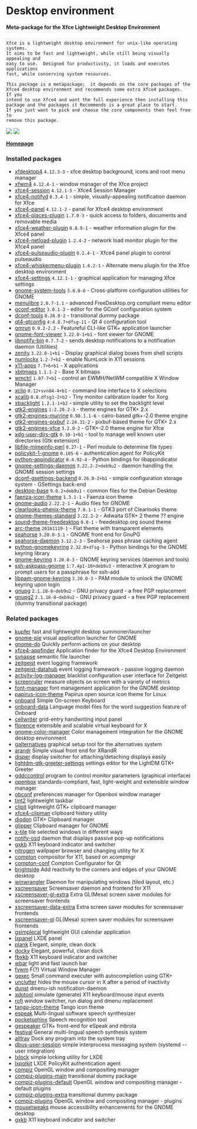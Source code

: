 # Desktop environment

__Meta-package for the Xfce Lightweight Desktop Environment__

```

Xfce is a lightweight desktop environment for unix-like operating systems.
It aims to be fast and lightweight, while still being visually appealing and
easy to use.  Designed for productivity, it loads and executes applications
fast, while conserving system resources.

This package is a metapackage;  it depends on the core packages of the
Xfce4 desktop environment and recommends some extra Xfce4 packages.  If you
intend to use Xfce4 and want the full experience then installing this
package and the packages it Recommends is a great place to start.
If you just want to pick and choose the core components then feel free to
remove this package.

```

[![](https://raw.githubusercontent.com/nodiscc/dbu/master/doc/res/screenshot-main.jpg)](https://raw.githubusercontent.com/nodiscc/dbu/master/doc/res/screenshot-main.jpg)
[![](https://screenshots.debian.net/thumbnail-with-version/seahorse/9001)](https://screenshots.debian.net/screenshot-with-version/seahorse/9001)



**[Homepage](http://www.xfce.org/)**

### Installed packages

* [xfdesktop4](https://packages.debian.org/stretch/xfdesktop4) `4.12.3-3` - xfce desktop background, icons and root menu manager
* [xfwm4](https://packages.debian.org/stretch/xfwm4) `4.12.4-1` - window manager of the Xfce project
* [xfce4-session](https://packages.debian.org/stretch/xfce4-session) `4.12.1-5` - Xfce4 Session Manager
* [xfce4-notifyd](https://packages.debian.org/stretch/xfce4-notifyd) `0.3.4-1` - simple, visually-appealing notification daemon for Xfce
* [xfce4-panel](https://packages.debian.org/stretch/xfce4-panel) `4.12.1-2` - panel for Xfce4 desktop environment
* [xfce4-places-plugin](https://packages.debian.org/stretch/xfce4-places-plugin) `1.7.0-3` - quick access to folders, documents and removable media
* [xfce4-weather-plugin](https://packages.debian.org/stretch/xfce4-weather-plugin) `0.8.9-1` - weather information plugin for the Xfce4 panel
* [xfce4-netload-plugin](https://packages.debian.org/stretch/xfce4-netload-plugin) `1.2.4-2` - network load monitor plugin for the Xfce4 panel
* [xfce4-pulseaudio-plugin](https://packages.debian.org/stretch/xfce4-pulseaudio-plugin) `0.2.4-1` - Xfce4 panel plugin to control pulseaudio
* [xfce4-whiskermenu-plugin](https://packages.debian.org/stretch/xfce4-whiskermenu-plugin) `1.6.2-1` - Alternate menu plugin for the Xfce desktop environment
* [xfce4-settings](https://packages.debian.org/stretch/xfce4-settings) `4.12.1-1` - graphical application for managing Xfce settings
* [gnome-system-tools](https://packages.debian.org/stretch/gnome-system-tools) `3.0.0-6` - Cross-platform configuration utilities for GNOME
* [menulibre](https://packages.debian.org/stretch/menulibre) `2.0.7-1.1` - advanced FreeDesktop.org compliant menu editor
* [gconf-editor](https://packages.debian.org/stretch/gconf-editor) `3.0.1-3` - editor for the GConf configuration system
* [dconf-tools](https://packages.debian.org/stretch/dconf-tools) `0.26.0-2` - transitional dummy package
* [qt4-qtconfig](https://packages.debian.org/stretch/qt4-qtconfig) `4:4.8.7+dfsg-11` - Qt 4 configuration tool
* [gmrun](https://packages.debian.org/stretch/gmrun) `0.9.2-2.2` - Featureful CLI-like GTK+ application launcher
* [gnome-font-viewer](https://packages.debian.org/stretch/gnome-font-viewer) `3.22.0-1+b1` - font viewer for GNOME
* [libnotify-bin](https://packages.debian.org/stretch/libnotify-bin) `0.7.7-2` - sends desktop notifications to a notification daemon (Utilities)
* [zenity](https://packages.debian.org/stretch/zenity) `3.22.0-1+b1` - Display graphical dialog boxes from shell scripts
* [numlockx](https://packages.debian.org/stretch/numlockx) `1.2-7+b2` - enable NumLock in X11 sessions
* [x11-apps](https://packages.debian.org/stretch/x11-apps) `7.7+6+b1` - X applications
* [xbitmaps](https://packages.debian.org/stretch/xbitmaps) `1.1.1-2` - Base X bitmaps
* [wmctrl](https://packages.debian.org/stretch/wmctrl) `1.07-7+b1` - control an EWMH/NetWM compatible X Window Manager
* [xclip](https://packages.debian.org/stretch/xclip) `0.12+svn84-4+b1` - command line interface to X selections
* [xcalib](https://packages.debian.org/stretch/xcalib) `0.8.dfsg1-2+b2` - Tiny monitor calibration loader for Xorg
* [xbacklight](https://packages.debian.org/stretch/xbacklight) `1.2.1-1+b2` - simple utility to set the backlight level
* [gtk2-engines](https://packages.debian.org/stretch/gtk2-engines) `1:2.20.2-3` - theme engines for GTK+ 2.x
* [gtk2-engines-murrine](https://packages.debian.org/stretch/gtk2-engines-murrine) `0.98.1.1-6` - cairo-based gtk+-2.0 theme engine
* [gtk2-engines-pixbuf](https://packages.debian.org/stretch/gtk2-engines-pixbuf) `2.24.31-2` - pixbuf-based theme for GTK+ 2.x
* [gtk2-engines-xfce](https://packages.debian.org/stretch/gtk2-engines-xfce) `3.2.0-2` - GTK+-2.0 theme engine for Xfce
* [xdg-user-dirs-gtk](https://packages.debian.org/stretch/xdg-user-dirs-gtk) `0.10-1+b1` - tool to manage well known user directories (Gtk extension)
* [libfile-mimeinfo-perl](https://packages.debian.org/stretch/libfile-mimeinfo-perl) `0.27-1` - Perl module to determine file types
* [policykit-1-gnome](https://packages.debian.org/stretch/policykit-1-gnome) `0.105-6` - authentication agent for PolicyKit
* [python-appindicator](https://packages.debian.org/stretch/python-appindicator) `0.4.92-4` - Python bindings for libappindicator
* [gnome-settings-daemon](https://packages.debian.org/stretch/gnome-settings-daemon) `3.22.2-2+deb9u2` - daemon handling the GNOME session settings
* [dconf-gsettings-backend](https://packages.debian.org/stretch/dconf-gsettings-backend) `0.26.0-2+b1` - simple configuration storage system - GSettings back-end
* [desktop-base](https://packages.debian.org/stretch/desktop-base) `9.0.2+deb9u1` - common files for the Debian Desktop
* [faenza-icon-theme](https://packages.debian.org/stretch/faenza-icon-theme) `1.3.1-1` - Faenza icon theme
* [gnome-audio](https://packages.debian.org/stretch/gnome-audio) `2.22.2-1` - Audio files for GNOME
* [clearlooks-phenix-theme](https://packages.debian.org/stretch/clearlooks-phenix-theme) `7.0.1-1` - GTK3 port of Clearlooks theme
* [gnome-themes-standard](https://packages.debian.org/stretch/gnome-themes-standard) `3.22.2-2` - Adwaita GTK+ 2 theme ?? engine
* [sound-theme-freedesktop](https://packages.debian.org/stretch/sound-theme-freedesktop) `0.8-1` - freedesktop.org sound theme
* [arc-theme](https://packages.debian.org/stretch/arc-theme) `20161119-1` - Flat theme with transparent elements
* [seahorse](https://packages.debian.org/stretch/seahorse) `3.20.0-3.1` - GNOME front end for GnuPG
* [seahorse-daemon](https://packages.debian.org/stretch/seahorse-daemon) `3.12.2-3` - Seahorse pass phrase caching agent
* [python-gnomekeyring](https://packages.debian.org/stretch/python-gnomekeyring) `2.32.0+dfsg-3` - Python bindings for the GNOME keyring library
* [gnome-keyring](https://packages.debian.org/stretch/gnome-keyring) `3.20.0-3` - GNOME keyring services (daemon and tools)
* [ssh-askpass-gnome](https://packages.debian.org/stretch/ssh-askpass-gnome) `1:7.4p1-10+deb9u3` - interactive X program to prompt users for a passphrase for ssh-add
* [libpam-gnome-keyring](https://packages.debian.org/stretch/libpam-gnome-keyring) `3.20.0-3` - PAM module to unlock the GNOME keyring upon login
* [gnupg](https://packages.debian.org/stretch/gnupg) `2.1.18-8~deb9u2` - GNU privacy guard - a free PGP replacement
* [gnupg2](https://packages.debian.org/stretch/gnupg2) `2.1.18-8~deb9u2` - GNU privacy guard - a free PGP replacement (dummy transitional package)

### Related packages

 * [kupfer](https://packages.debian.org/stretch/kupfer) fast and lightweight desktop summoner/launcher
 * [gnome-pie](https://packages.debian.org/stretch/gnome-pie) visual application launcher for GNOME
 * [gnome-do](https://packages.debian.org/stretch/gnome-do) Quickly perform actions on your desktop
 * [xfce4-appfinder](https://packages.debian.org/stretch/xfce4-appfinder) Application finder for the Xfce4 Desktop Environment
 * [synapse](https://packages.debian.org/stretch/synapse) semantic file launcher
 * [zeitgeist](https://packages.debian.org/stretch/zeitgeist) event logging framework
 * [zeitgeist-datahub](https://packages.debian.org/stretch/zeitgeist-datahub) event logging framework - passive logging daemon
 * [activity-log-manager](https://packages.debian.org/stretch/activity-log-manager) blacklist configuration user interface for Zeitgeist
 * [screenruler](https://packages.debian.org/stretch/screenruler) measure objects on screen with a variety of metrics
 * [font-manager](https://packages.debian.org/stretch/font-manager) font management application for the GNOME desktop
 * [papirus-icon-theme](https://packages.debian.org/stretch/papirus-icon-theme) Papirus open source icon theme for Linux
 * [onboard](https://packages.debian.org/stretch/onboard) Simple On-screen Keyboard
 * [onboard-data](https://packages.debian.org/stretch/onboard-data) Language model files for the word suggestion feature of Onboard
 * [cellwriter](https://packages.debian.org/stretch/cellwriter) grid-entry handwriting input panel
 * [florence](https://packages.debian.org/stretch/florence) extensible and scalable virtual keyboard for X
 * [gnome-color-manager](https://packages.debian.org/stretch/gnome-color-manager) Color management integration for the GNOME desktop environment
 * [galternatives](https://packages.debian.org/stretch/galternatives) graphical setup tool for the alternatives system
 * [arandr](https://packages.debian.org/stretch/arandr) Simple visual front end for XRandR
 * [disper](https://packages.debian.org/stretch/disper) display switcher for attaching/detaching displays easily
 * [lightdm-gtk-greeter-settings](https://packages.debian.org/stretch/lightdm-gtk-greeter-settings) settings editor for the LightDM GTK+ Greeter
 * [gddccontrol](https://packages.debian.org/stretch/gddccontrol) program to control monitor parameters (graphical interface)
 * [openbox](https://packages.debian.org/stretch/openbox) standards-compliant, fast, light-weight and extensible window manager
 * [obconf](https://packages.debian.org/stretch/obconf) preferences manager for Openbox window manager
 * [tint2](https://packages.debian.org/stretch/tint2) lightweight taskbar
 * [clipit](https://packages.debian.org/stretch/clipit) lightweight GTK+ clipboard manager
 * [xfce4-clipman](https://packages.debian.org/stretch/xfce4-clipman) clipboard history utility
 * [diodon](https://packages.debian.org/stretch/diodon) GTK+ Clipboard manager
 * [glipper](https://packages.debian.org/stretch/glipper) Clipboard manager for GNOME
 * [x-tile](https://packages.debian.org/stretch/x-tile) tile selected windows in different ways
 * [notify-osd](https://packages.debian.org/stretch/notify-osd) daemon that displays passive pop-up notifications
 * [gxkb](https://packages.debian.org/stretch/gxkb) X11 keyboard indicator and switcher
 * [nitrogen](https://packages.debian.org/stretch/nitrogen) wallpaper browser and changing utility for X
 * [compton](https://packages.debian.org/stretch/compton) compositor for X11, based on xcompmgr
 * [compton-conf](https://packages.debian.org/stretch/compton-conf) Compton Configurator for Qt
 * [brightside](https://packages.debian.org/stretch/brightside) Add reactivity to the corners and edges of your GNOME desktop
 * [winwrangler](https://packages.debian.org/stretch/winwrangler) Daemon for manipulating windows (tiled layout, etc.)
 * [xscreensaver](https://packages.debian.org/stretch/xscreensaver) Screensaver daemon and frontend for X11
 * [xscreensaver-gl-extra](https://packages.debian.org/stretch/xscreensaver-gl-extra) Extra GL(Mesa) screen saver modules for screensaver frontends
 * [xscreensaver-data-extra](https://packages.debian.org/stretch/xscreensaver-data-extra) Extra screen saver modules for screensaver frontends
 * [xscreensaver-gl](https://packages.debian.org/stretch/xscreensaver-gl) GL(Mesa) screen saver modules for screensaver frontends
 * [gsimplecal](https://packages.debian.org/stretch/gsimplecal) lightweight GUI calendar application
 * [lxpanel](https://packages.debian.org/stretch/lxpanel) LXDE panel
 * [plank](https://packages.debian.org/stretch/plank) Elegant, simple, clean dock
 * [docky](https://packages.debian.org/stretch/docky) Elegant, powerful, clean dock
 * [fbxkb](https://packages.debian.org/stretch/fbxkb) X11 keyboard indicator and switcher
 * [wbar](https://packages.debian.org/stretch/wbar) light and fast launch bar
 * [fvwm](https://packages.debian.org/stretch/fvwm) F(?) Virtual Window Manager
 * [gexec](https://packages.debian.org/stretch/gexec) Small command executer with autocompletion using GTK+
 * [unclutter](https://packages.debian.org/stretch/unclutter) hides the mouse cursor in X after a period of inactivity
 * [dunst](https://packages.debian.org/stretch/dunst) dmenu-ish notification-daemon
 * [xdotool](https://packages.debian.org/stretch/xdotool) simulate (generate) X11 keyboard/mouse input events
 * [rofi](https://packages.debian.org/stretch/rofi) window switcher, run dialog and dmenu replacement
 * [tango-icon-theme](https://packages.debian.org/stretch/tango-icon-theme) Tango icon theme
 * [espeak](https://packages.debian.org/stretch/espeak) Multi-lingual software speech synthesizer
 * [pocketsphinx](https://packages.debian.org/stretch/pocketsphinx) Speech recognition tool
 * [gespeaker](https://packages.debian.org/stretch/gespeaker) GTK+ front-end for eSpeak and mbrola
 * [festival](https://packages.debian.org/stretch/festival) General multi-lingual speech synthesis system
 * [alltray](https://packages.debian.org/stretch/alltray) Dock any program into the system tray
 * [dbus-user-session](https://packages.debian.org/stretch/dbus-user-session) simple interprocess messaging system (systemd --user integration)
 * [lxlock](https://packages.debian.org/stretch/lxlock) simple locking utility for LXDE
 * [lxpolkit](https://packages.debian.org/stretch/lxpolkit) LXDE PolicyKit authentication agent
 * [compiz](https://packages.debian.org/stretch/compiz) OpenGL window and compositing manager
 * [compiz-plugins-main](https://packages.debian.org/stretch/compiz-plugins-main) transitional dummy package
 * [compiz-plugins-default](https://packages.debian.org/stretch/compiz-plugins-default) OpenGL window and compositing manager - default plugins
 * [compiz-plugins-extra](https://packages.debian.org/stretch/compiz-plugins-extra) transitional dummy package
 * [compiz-plugins](https://packages.debian.org/stretch/compiz-plugins) OpenGL window and compositing manager - plugins
 * [mousetweaks](https://packages.debian.org/stretch/mousetweaks) mouse accessibility enhancements for the GNOME desktop
 * [gxkb](https://packages.debian.org/stretch/gxkb) X11 keyboard indicator and switcher
